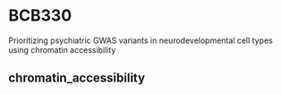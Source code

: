 # BCB330

Prioritizing psychiatric GWAS variants in neurodevelopmental cell types using chromatin accessibility

## chromatin_accessibility
